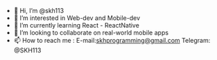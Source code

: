 - 👋 Hi, I’m @skh113
- 👀 I’m interested in Web-dev and Mobile-dev
- 🌱 I’m currently learning React - ReactNative
- 💞️ I’m looking to collaborate on real-world mobile apps
- 📫 How to reach me :
                        E-mail:skhprogramming@gmail.com
                        Telegram: @SKH113

<!---
skh113/skh113 is a ✨ special ✨ repository because its `README.md` (this file) appears on your GitHub profile.
You can click the Preview link to take a look at your changes.
--->
